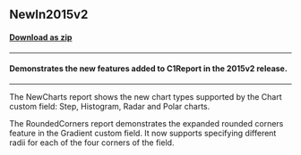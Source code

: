 ## NewIn2015v2
#### [Download as zip](https://grapecity.github.io/DownGit/#/home?url=https://github.com/GrapeCity/ComponentOne-WinForms-Samples/tree/master/NetFramework\Reports\C1Report.WPF\VB\NewIn2015v2)
____
#### Demonstrates the new features added to C1Report in the 2015v2 release.
____
The NewCharts report shows the new chart types supported by the Chart custom field: Step, Histogram, Radar and Polar charts. 

The RoundedCorners report demonstrates the expanded rounded corners feature in the Gradient custom field. It now supports specifying different radii for each of the four corners of the field. 